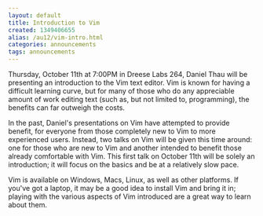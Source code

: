 ```yaml
---
layout: default
title: Introduction to Vim
created: 1349406655
alias: /au12/vim-intro.html
categories: announcements
tags: announcements
---
```

Thursday, October 11th at 7:00PM in Dreese Labs 264, Daniel Thau will be presenting an introduction to the Vim text editor.  Vim is known for having a difficult learning curve, but for many of those who do any appreciable amount of work editing text (such as, but not limited to, programming), the benefits can far outweigh the costs.

In the past, Daniel's presentations on Vim have attempted to provide benefit, for everyone from those completely new to Vim to more experienced users.  Instead, two talks on Vim will be given this time around: one for those who are new to Vim and another intended to benefit those already comfortable with Vim.  This first talk on October 11th will be solely an introduction; it will focus on the basics and be at a relatively slow pace.

Vim is available on Windows, Macs, Linux, as well as other platforms. If you've got a laptop, it may be a good idea to install Vim and bring it in; playing with the various aspects of Vim introduced are a great way to learn about them.
